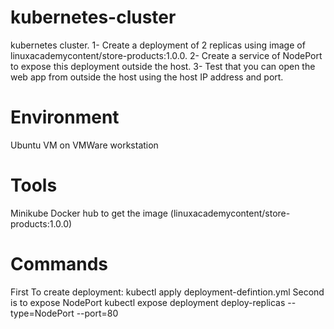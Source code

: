 # kubernetes-cluster
kubernetes cluster.
1- Create a deployment of 2 replicas using image of  linuxacademycontent/store-products:1.0.0.
2- Create a service of NodePort to expose this deployment outside the host. 
3- Test that you can open the web app from outside the host using the host IP address and port.

# Environment
Ubuntu VM on VMWare workstation
# Tools
Minikube
Docker hub to get the image (linuxacademycontent/store-products:1.0.0)

# Commands
First To create deployment:
  kubectl apply deployment-defintion.yml
Second is to expose NodePort
  kubectl expose deployment deploy-replicas --type=NodePort --port=80
